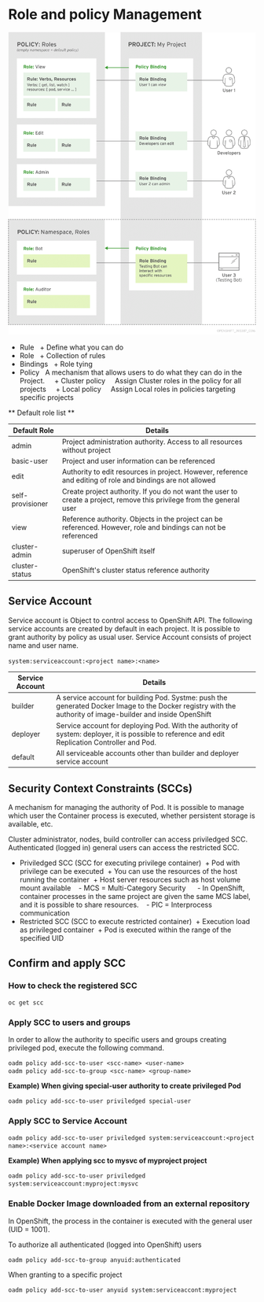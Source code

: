 # Role and policy Management
![Role Bindings](../../3.3/introduction/RoleBindings.png)

* Rule
  + Define what you can do
* Role
  + Collection of rules
* Bindings
  + Role tying
* Policy
  A mechanism that allows users to do what they can do in the Project.
    + Cluster policy
    Assign Cluster roles in the policy for all projects
    + Local policy
    Assign Local roles in policies targeting specific projects

** Default role list **

| Default Role | Details |
|---|---|
| admin | Project administration authority. Access to all resources without project |
| basic-user | Project and user information can be referenced |
| edit | Authority to edit resources in project. However, reference and editing of role and bindings are not allowed |
| self-provisioner | Create project authority. If you do not want the user to create a project, remove this privilege from the general user |
| view | Reference authority. Objects in the project can be referenced. However, role and bindings can not be referenced |
| cluster-admin | superuser of OpenShift itself |
| cluster-status | OpenShift's cluster status reference authority |



## Service Account
Service account is Object to control access to OpenShift API. The following service accounts are created by default in each project.
It is possible to grant authority by policy as usual user.
Service Account consists of project name and user name.

`system:serviceaccount:<project name>:<name>`


| Service Account | Details |
|---|---|
| builder | A service account for building Pod. Systme: push the generated Docker Image to the Docker registry with the authority of image-builder and inside OpenShift |
| deployer | Service account for deploying Pod. With the authority of system: deployer, it is possible to reference and edit Replication Controller and Pod. |
| default | All serviceable accounts other than builder and deployer service account |

## Security Context Constraints (SCCs)
A mechanism for managing the authority of Pod.
It is possible to manage which user the Container process is executed, whether persistent storage is available, etc.

Cluster administrator, nodes, build controller can access priviledged SCC. Authenticated (logged in) general users can access the restricted SCC.

* Priviledged SCC (SCC for executing privilege container)
 + Pod with privilege can be executed
 + You can use the resources of the host running the container
 + Host server resources such as host volume mount available
   - MCS = Multi-Category Security
     - In OpenShift, container processes in the same project are given the same MCS label, and it is possible to share resources.
   - PIC = Interprocess communication
* Restricted SCC (SCC to execute restricted container)
 + Execution load as privileged container
 + Pod is executed within the range of the specified UID


## Confirm and apply SCC
### How to check the registered SCC
```
oc get scc
```

### Apply SCC to users and groups
In order to allow the authority to specific users and groups creating privileged pod, execute the following command.
```
oadm policy add-scc-to-user <scc-name> <user-name>
oadm policy add-scc-to-group <scc-name> <group-name>
```

**Example) When giving special-user authority to create privileged Pod**
```
oadm policy add-scc-to-user priviledged special-user
```

### Apply SCC to Service Account
```
oadm policy add-scc-to-user priviledged system:serviceaccount:<project name>:<service account name>
```

**Example) When applying scc to mysvc of myproject project**
```
oadm policy add-scc-to-user priviledged system:serviceaccount:myproject:mysvc
```

### Enable Docker Image downloaded from an external repository

In OpenShift, the process in the container is executed with the general user (UID = 1001).

To authorize all authenticated (logged into OpenShift) users

```
oadm policy add-scc-to-group anyuid:authenticated
```

When granting to a specific project
```
oadm policy add-scc-to-user anyuid system:serviceaccont:myproject
```
